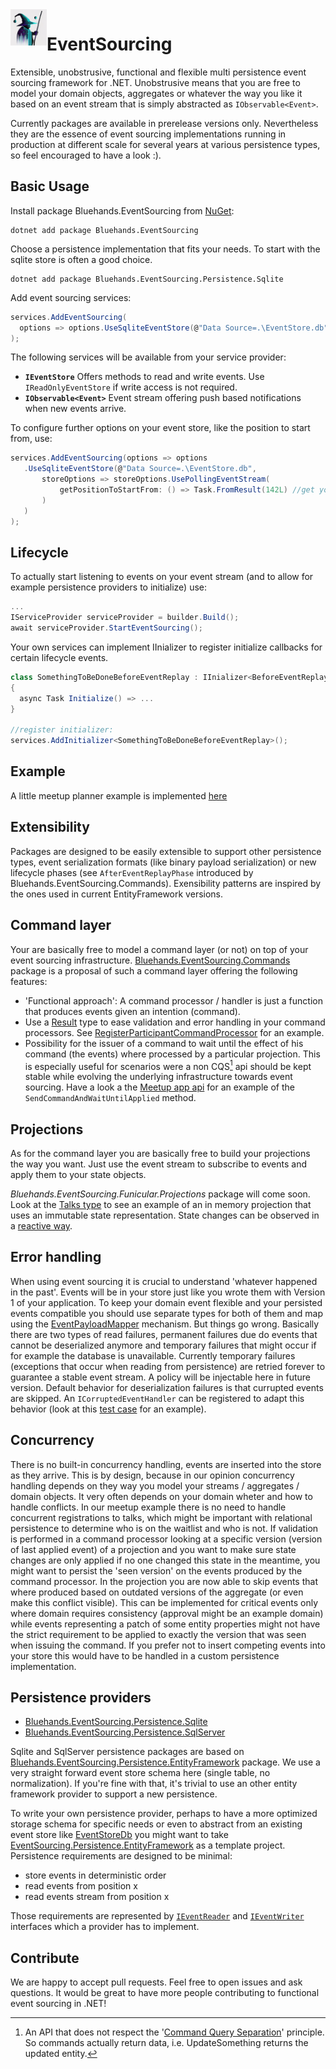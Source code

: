 <img src="EventSourceror.jpg" width="58" style="float:left">

# EventSourcing
Extensible, unobstrusive, functional and flexible multi persistence event sourcing framework for .NET. Unobstrusive means that you are free to model your domain objects, aggregates or whatever the way you like it based on an event stream that is simply abstracted as `IObservable<Event>`.

Currently packages are available in prerelease versions only. Nevertheless they are the essence of event sourcing implementations running in production at different scale for several years at various persistence types, so feel encouraged to have a look :). 

## Basic Usage

Install package Bluehands.EventSourcing from [NuGet](https://www.nuget.org/packages/Bluehands.EventSourcing):

```
dotnet add package Bluehands.EventSourcing
```

Choose a persistence implementation that fits your needs. To start with the sqlite store is often a good choice.

```
dotnet add package Bluehands.EventSourcing.Persistence.Sqlite
```

Add event sourcing services:
```csharp
services.AddEventSourcing(
  options => options.UseSqliteEventStore(@"Data Source=.\EventStore.db")
);
```

The following services will be available from your service provider:

 - **```IEventStore```** Offers methods to read and write events. Use ```IReadOnlyEventStore``` if write access is not required.
 - **```IObservable<Event>```** Event stream offering push based notifications when new events arrive.
 
 To configure further options on your event store, like the position to start from, use:
 
 ```csharp
services.AddEventSourcing(options => options
    .UseSqliteEventStore(@"Data Source=.\EventStore.db",
        storeOptions => storeOptions.UsePollingEventStream(            
            getPositionToStartFrom: () => Task.FromResult(142L) //get your starting position
        )
    )
);
 ``` 

## Lifecycle
To actually start listening to events on your event stream (and to allow for example persistence providers to initialize) use:

```csharp
...
IServiceProvider serviceProvider = builder.Build();
await serviceProvider.StartEventSourcing();
```

Your own services can implement IInializer<TPhase> to register initialize callbacks for certain lifecycle events.
```csharp
class SomethingToBeDoneBeforeEventReplay : IInializer<BeforeEventReplay>
{
  async Task Initialize() => ...
}

//register initializer:
services.AddInitializer<SomethingToBeDoneBeforeEventReplay>();
```

## Example
A little meetup planner example is implemented [here](https://github.com/bluehands/EventSourcing/blob/main/src/Playground/Meetup/Meetup)

## Extensibility

Packages are designed to be easily extensible to support other persistence types, event serialization formats (like binary payload serialization) or new lifecycle phases (see ```AfterEventReplayPhase``` introduced by Bluehands.EventSourcing.Commands). Exensibility patterns are inspired by the ones used in current EntityFramework versions.

## Command layer

Your are basically free to model a command layer (or not) on top of your event sourcing infrastructure. [Bluehands.EventSourcing.Commands](https://www.nuget.org/packages/Bluehands.EventSourcing.Commands) package is a proposal of such a command layer offering the following features:

 - 'Functional approach': A command processor / handler is just a function that produces events given an intention (command).
 - Use a [Result](https://github.com/bluehands/Funicular-Switch) type to ease validation and error handling in your command processors. See [RegisterParticipantCommandProcessor](https://github.com/bluehands/EventSourcing/blob/b285feedd0a18fec91dfb8381e169229e7b1bc57/src/Playground/Meetup/Meetup/Commands.cs#L21) for an example.
 - Possibility for the issuer of a command to wait until the effect of his command (the events) where processed by a particular projection. This is especially useful for scenarios were a non CQS[^1] api should be kept stable while evolving the underlying infrastructure towards event sourcing. Have a look a the [Meetup app api](https://github.com/bluehands/EventSourcing/blob/b285feedd0a18fec91dfb8381e169229e7b1bc57/src/Playground/Meetup/Meetup/Api.cs#L13) for an example of the ```SendCommandAndWaitUntilApplied``` method.

[^1]: An API that does not respect the '[Command Query Separation](https://de.wikipedia.org/wiki/Command-Query-Separation)' principle. So commands actually return data, i.e. UpdateSomething returns the updated entity.


## Projections

As for the command layer you are basically free to build your projections the way you want. Just use the event stream to subscribe to events and apply them to your state objects.

*Bluehands.EventSourcing.Funicular.Projections* package will come soon. Look at the [Talks type](https://github.com/bluehands/EventSourcing/blob/main/src/Playground/Meetup/Meetup/Projection.cs) to see an example of an in memory projection that uses an immutable state representation. State changes can be observed in a [reactive way](https://github.com/bluehands/EventSourcing/blob/b285feedd0a18fec91dfb8381e169229e7b1bc57/src/Playground/Meetup/Meetup/Api.cs#L34).

## Error handling

When using event sourcing it is crucial to understand 'whatever happened in the past'. Events will be in your store just like you wrote them with Version 1 of your application. To keep your domain event flexible and your persisted events compatible you should use separate types for both of them and map using the [EventPayloadMapper](https://github.com/bluehands/EventSourcing/blob/main/src/EventSourcing/EventPayloadMapper.cs) mechanism. But things go wrong. Basically there are two types of read failures, permanent failures due do events that cannot be deserialized anymore and temporary failures that might occur if for example the database is unavailable.
Currently temporary failures (exceptions that occur when reading from persistence) are retried forever to guarantee a stable event stream. A policy will be injectable here in future version.
Default behavior for deserialization failures is that currupted events are skipped. An ```ICorruptedEventHandler``` can be registered to adapt this behavior (look at this [test case](https://github.com/bluehands/EventSourcing/blob/b285feedd0a18fec91dfb8381e169229e7b1bc57/src/EventSourcing.Test/HandleBadCasesTest.cs) for an example). 

## Concurrency

There is no built-in concurrency handling, events are inserted into the store as they arrive. This is by design, because in our opinion concurrency handling depends on they way you model your streams / aggregates / domain objects. It very often depends on your domain wheter and how to handle conflicts. In our meetup example there is no need to handle concurrent registrations to talks, which might be important with relational persistence to determine who is on the waitlist and who is not.
If validation is performed in a command processor looking at a specific version (version of last applied event) of a projection and you want to make sure state changes are only applied if no one changed this state in the meantime, you might want to persist the 'seen version' on the events produced by the command processor. In the projection you are now able to skip events that where produced based on outdated versions of the aggregate (or even make this conflict visible). This can be implemented for critical events only where domain requires consistency (approval might be an example domain) while events representing a patch of some entity properties might not have the strict requirement to be applied to exactly the version that was seen when issuing the command.
If you prefer not to insert competing events into your store this would have to be handled in a custom persistence implementation.

## Persistence providers
  - [Bluehands.EventSourcing.Persistence.Sqlite]([https://www.nuget.org/packages/Bluehands.EventSourcing.Persistence.Sqlite)
  - [Bluehands.EventSourcing.Persistence.SqlServer]([https://www.nuget.org/packages/Bluehands.EventSourcing.Persistence.SqlServer)

Sqlite and SqlServer persistence packages are based on [Bluehands.EventSourcing.Persistence.EntityFramework](https://www.nuget.org/packages/Bluehands.EventSourcing.Persistence.EntityFramework/) package. We use a very straight forward event store schema here (single table, no normalization). If you're fine with that, it's trivial to use an other entity framework provider to support a new persistence.

To write your own persistence provider, perhaps to have a more optimized storage schema for specific needs or even to abstract from an existing event store like [EventStoreDb](https://www.eventstore.com/) you might want to take [EventSourcing.Persistence.EntityFramework](https://github.com/bluehands/EventSourcing/tree/main/src/EventSourcing.Persistence.EntityFramework) as a template project. Persistence requirements are designed to be minimal:
 - store events in deterministic order 
 - read events from position x
 - read events stream from position x
 
 Those requirements are represented by [`IEventReader`](https://github.com/bluehands/EventSourcing/blob/b285feedd0a18fec91dfb8381e169229e7b1bc57/src/EventSourcing/Infrastructure/Contracts.cs#L7) and [`IEventWriter`](https://github.com/bluehands/EventSourcing/blob/b285feedd0a18fec91dfb8381e169229e7b1bc57/src/EventSourcing/Infrastructure/Contracts.cs#L14) interfaces which a provider has to implement.
 
 ## Contribute
 We are happy to accept pull requests. Feel free to open issues and ask questions. It would be great to have more people contributing to functional event sourcing in .NET!